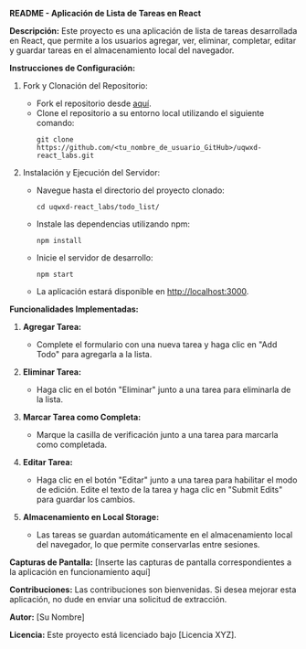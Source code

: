 **README - Aplicación de Lista de Tareas en React**

**Descripción:**
Este proyecto es una aplicación de lista de tareas desarrollada en React, que permite a los usuarios agregar, ver, eliminar, completar, editar y guardar tareas en el almacenamiento local del navegador.

**Instrucciones de Configuración:**
1. Fork y Clonación del Repositorio:
   - Fork el repositorio desde [aquí](https://github.com/ibm-developer-skills-network/uqwxd-react_labs.git).
   - Clone el repositorio a su entorno local utilizando el siguiente comando:
     ```
     git clone https://github.com/<tu_nombre_de_usuario_GitHub>/uqwxd-react_labs.git
     ```

2. Instalación y Ejecución del Servidor:
   - Navegue hasta el directorio del proyecto clonado:
     ```
     cd uqwxd-react_labs/todo_list/
     ```
   - Instale las dependencias utilizando npm:
     ```
     npm install
     ```
   - Inicie el servidor de desarrollo:
     ```
     npm start
     ```
   - La aplicación estará disponible en [http://localhost:3000](http://localhost:3000).

**Funcionalidades Implementadas:**
1. **Agregar Tarea:**
   - Complete el formulario con una nueva tarea y haga clic en "Add Todo" para agregarla a la lista.

2. **Eliminar Tarea:**
   - Haga clic en el botón "Eliminar" junto a una tarea para eliminarla de la lista.

3. **Marcar Tarea como Completa:**
   - Marque la casilla de verificación junto a una tarea para marcarla como completada.

4. **Editar Tarea:**
   - Haga clic en el botón "Editar" junto a una tarea para habilitar el modo de edición. Edite el texto de la tarea y haga clic en "Submit Edits" para guardar los cambios.

5. **Almacenamiento en Local Storage:**
   - Las tareas se guardan automáticamente en el almacenamiento local del navegador, lo que permite conservarlas entre sesiones.

**Capturas de Pantalla:**
[Inserte las capturas de pantalla correspondientes a la aplicación en funcionamiento aquí]

**Contribuciones:**
Las contribuciones son bienvenidas. Si desea mejorar esta aplicación, no dude en enviar una solicitud de extracción.

**Autor:**
[Su Nombre]

**Licencia:**
Este proyecto está licenciado bajo [Licencia XYZ].
